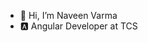 - 👋 Hi, I’m Naveen Varma
- 🅰️ Angular Developer at TCS

<!---
naveenvarma19/naveenvarma19 is a ✨ special ✨ repository because its `README.md` (this file) appears on your GitHub profile.
You can click the Preview link to take a look at your changes.
--->
